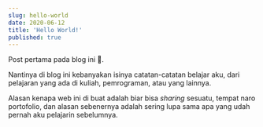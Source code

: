 ```yaml
---
slug: hello-world
date: 2020-06-12
title: 'Hello World!'
published: true
---
```


Post pertama pada blog ini 🎉.

Nantinya di blog ini kebanyakan isinya catatan-catatan belajar aku, dari pelajaran yang ada di kuliah, pemrograman, atau yang lainnya.

Alasan kenapa web ini di buat adalah biar bisa *sharing* sesuatu, tempat naro portofolio, dan alasan sebenernya adalah sering lupa sama apa yang udah pernah aku pelajarin sebelumnya.
